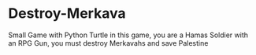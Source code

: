 # Destroy-Merkava
Small Game with Python Turtle 
in this game, you are a Hamas Soldier with an RPG Gun, you must destroy Merkavahs and save Palestine
